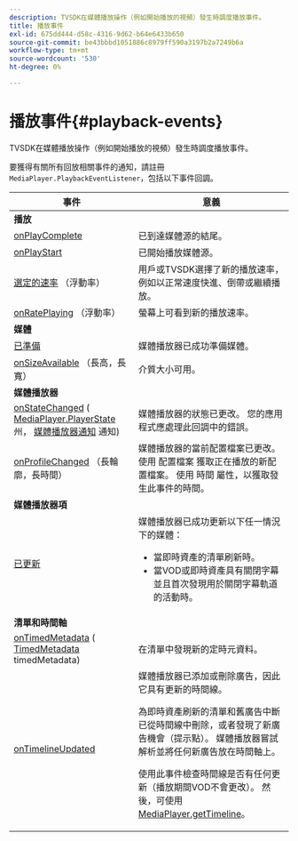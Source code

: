 ```yaml
---
description: TVSDK在媒體播放操作（例如開始播放的視頻）發生時調度播放事件。
title: 播放事件
exl-id: 675dd444-d58c-4316-9d62-b64e6433b650
source-git-commit: be43bbbd1051886c8979ff590a3197b2a7249b6a
workflow-type: tm+mt
source-wordcount: '530'
ht-degree: 0%

---
```


# 播放事件{#playback-events}

TVSDK在媒體播放操作（例如開始播放的視頻）發生時調度播放事件。

要獲得有關所有回放相關事件的通知，請註冊 `MediaPlayer.PlaybackEventListener`，包括以下事件回調。

<table frame="all" colsep="1" rowsep="1"> 
 <thead> 
  <tr rowsep="1"> 
   <th colname="1" class="entry"> 事件 </th> 
   <th colname="2" class="entry"> 意義 </th> 
  </tr> 
 </thead>
 <tbody> 
  <tr rowsep="1"> 
   <td colname="col1"><b>播放</b> </td> 
   <td colname="col2"> </td> 
  </tr> 
  <tr rowsep="1"> 
   <td colname="1"> <a href="https://help.adobe.com/en_US/primetime/api/psdk/javadoc_1.4/com/adobe/mediacore/MediaPlayer.PlaybackEventListener.html#onPlayComplete%28%29" format="html" scope="external"> onPlayComplete</a> </td> 
   <td colname="2"> 已到達媒體源的結尾。 </td> 
  </tr> 
  <tr rowsep="1"> 
   <td colname="1"> <a href="https://help.adobe.com/en_US/primetime/api/psdk/javadoc_1.4/com/adobe/mediacore/MediaPlayer.PlaybackEventListener.html#onPlayStart%28%29" format="html" scope="external"> onPlayStart</a> </td> 
   <td colname="2"> 已開始播放媒體源。 </td> 
  </tr> 
  <tr rowsep="1"> 
   <td colname="1"> <a href="https://help.adobe.com/en_US/primetime/api/psdk/javadoc_1.4/com/adobe/mediacore/MediaPlayer.PlaybackEventListener.html#onRateSelected%28float%29" format="html" scope="external"> 選定的速率</a> （浮動率） </td> 
   <td colname="2"> 用戶或TVSDK選擇了新的播放速率，例如以正常速度快進、倒帶或繼續播放。 </td> 
  </tr> 
  <tr rowsep="1"> 
   <td colname="1"><a href="https://help.adobe.com/en_US/primetime/api/psdk/javadoc_1.4/com/adobe/mediacore/MediaPlayer.PlaybackEventListener.html#onRatePlaying%28float%29" format="html" scope="external"> onRatePlaying</a> （浮動率） </td> 
   <td colname="2"> 螢幕上可看到新的播放速率。 </td> 
  </tr> 
  <tr rowsep="1"> 
   <td colname="col1"><b>媒體</b> </td> 
   <td colname="col2"> </td> 
  </tr> 
  <tr rowsep="1"> 
   <td colname="1"> <a href="https://help.adobe.com/en_US/primetime/api/psdk/javadoc_1.4/com/adobe/mediacore/MediaPlayer.PlaybackEventListener.html#onPrepared%28%29" format="html" scope="external"> 已準備</a> </td> 
   <td colname="2"> 媒體播放器已成功準備媒體。 </td> 
  </tr> 
  <tr rowsep="1"> 
   <td colname="1"> <a href="https://help.adobe.com/en_US/primetime/api/psdk/javadoc_1.4/com/adobe/mediacore/MediaPlayer.PlaybackEventListener.html#onSizeAvailable%28long,%20long%29" format="html" scope="external"> onSizeAvailable</a> （長高，長寬） </td> 
   <td colname="2"> 介質大小可用。 </td> 
  </tr> 
  <tr rowsep="1"> 
   <td colname="col1"><b>媒體播放器</b> </td> 
   <td colname="col2"> </td> 
  </tr> 
  <tr rowsep="1"> 
   <td colname="1"><a href="https://help.adobe.com/en_US/primetime/api/psdk/javadoc_1.4/com/adobe/mediacore/MediaPlayer.PlaybackEventListener.html#onStateChanged%28com.adobe.mediacore.MediaPlayer.PlayerState,com.adobe.mediacore.MediaPlayerNotification%29" format="html" scope="external"> onStateChanged</a> (<a href="https://help.adobe.com/en_US/primetime/api/psdk/javadoc_1.4/com/adobe/mediacore/MediaPlayer.PlayerState.html" format="html" scope="external"> MediaPlayer.PlayerState</a> 州， <a href="https://help.adobe.com/en_US/primetime/api/psdk/javadoc_1.4/com/adobe/mediacore/MediaPlayerNotification.html" format="html" scope="external"> 媒體播放器通知</a> 通知) </td> 
   <td colname="2"> 媒體播放器的狀態已更改。 您的應用程式應處理此回調中的錯誤。 </td> 
  </tr> 
  <tr rowsep="1"> 
   <td colname="1"> <a href="https://help.adobe.com/en_US/primetime/api/psdk/javadoc_1.4/com/adobe/mediacore/MediaPlayer.PlaybackEventListener.html#onProfileChanged%28long,%20long%29" format="html" scope="external"> onProfileChanged</a> （長輪廓，長時間） </td> 
   <td colname="2"> 媒體播放器的當前配置檔案已更改。 使用 <span class="codeph"> 配置檔案</span> 獲取正在播放的新配置檔案。 使用 <span class="codeph"> 時間</span> 屬性，以獲取發生此事件的時間。 </td> 
  </tr> 
  <tr rowsep="1"> 
   <td colname="col1"><b>媒體播放器項</b> </td> 
   <td colname="col2"> </td> 
  </tr> 
  <tr rowsep="1"> 
   <td colname="1"><a href="https://help.adobe.com/en_US/primetime/api/psdk/javadoc_1.4/com/adobe/mediacore/MediaPlayer.PlaybackEventListener.html#onUpdated%28%29" format="html" scope="external"> 已更新</a> </td> 
   <td colname="2">媒體播放器已成功更新以下任一情況下的媒體： 
    <ul> 
     <li>當即時資產的清單刷新時。</li> 
     <li>當VOD或即時資產具有關閉字幕並且首次發現用於關閉字幕軌道的活動時。 </li> 
    </ul> </td> 
  </tr> 
  <tr rowsep="1"> 
   <td colname="col1"><b>清單和時間軸</b></td> 
   <td colname="col2"> </td> 
  </tr> 
  <tr rowsep="1"> 
   <td colname="1"> <a href="https://help.adobe.com/en_US/primetime/api/psdk/javadoc_1.4/com/adobe/mediacore/MediaPlayer.PlaybackEventListener.html#onTimedMetadata%28com.adobe.mediacore.metadata.TimedMetadata%29" format="html" scope="external"> onTimedMetadata</a> (<a href="https://help.adobe.com/en_US/primetime/api/psdk/javadoc_1.4/com/adobe/mediacore/metadata/TimedMetadata.html" format="html" scope="external"> TimedMetadata</a> timedMetadata) </td> 
   <td colname="2"> 在清單中發現新的定時元資料。 </td> 
  </tr> 
  <tr rowsep="0"> 
   <td colname="1"><a href="https://help.adobe.com/en_US/primetime/api/psdk/javadoc_1.4/com/adobe/mediacore/MediaPlayer.PlaybackEventListener.html#onTimelineUpdated%28%29" format="html" scope="external"> onTimelineUpdated</a> </td> 
   <td colname="2">媒體播放器已添加或刪除廣告，因此它具有更新的時間線。 <p>為即時資產刷新的清單和舊廣告中斷已從時間線中刪除，或者發現了新廣告機會（提示點）。 媒體播放器嘗試解析並將任何新廣告放在時間軸上。 </p><p> 使用此事件檢查時間線是否有任何更新（播放期間VOD不會更改）。 然後，可使用 <a href="https://help.adobe.com/en_US/primetime/api/psdk/javadoc_1.4/com/adobe/mediacore/MediaPlayer.html#getTimeline%28%29" format="html" scope="external"> MediaPlayer.getTimeline</a>。 </p> </td> 
  </tr> 
 </tbody> 
</table>
